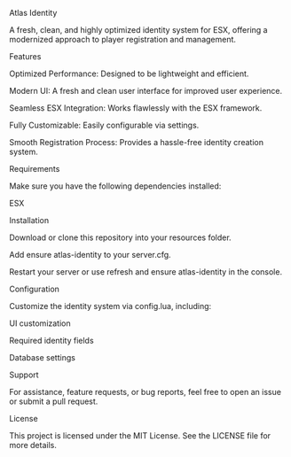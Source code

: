 Atlas Identity

A fresh, clean, and highly optimized identity system for ESX, offering a modernized approach to player registration and management.

Features

Optimized Performance: Designed to be lightweight and efficient.

Modern UI: A fresh and clean user interface for improved user experience.

Seamless ESX Integration: Works flawlessly with the ESX framework.

Fully Customizable: Easily configurable via settings.

Smooth Registration Process: Provides a hassle-free identity creation system.

Requirements

Make sure you have the following dependencies installed:

ESX

Installation

Download or clone this repository into your resources folder.

Add ensure atlas-identity to your server.cfg.

Restart your server or use refresh and ensure atlas-identity in the console.

Configuration

Customize the identity system via config.lua, including:

UI customization

Required identity fields

Database settings

Support

For assistance, feature requests, or bug reports, feel free to open an issue or submit a pull request.

License

This project is licensed under the MIT License. See the LICENSE file for more details.

